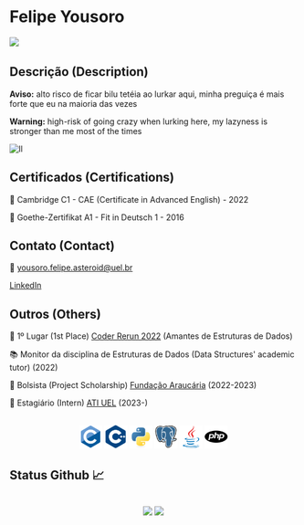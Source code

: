 # Felipe Yousoro

![](https://komarev.com/ghpvc/?username=felipeyousoro&color=blue)

## Descrição (Description)

**Aviso:** alto risco de ficar bilu tetéia ao lurkar aqui, minha preguiça é mais forte que eu na maioria das vezes

**Warning:** high-risk of going crazy when lurking here, my lazyness is stronger than me most of the times

![ll](https://github.com/felipeyousoro/felipeyousoro/assets/42080804/52492045-63f6-4e28-8fa1-fa90672833ac)

## Certificados (Certifications)

📌 Cambridge C1 - CAE (Certificate in Advanced English) - 2022

📌 Goethe-Zertifikat A1 - Fit in Deutsch 1 - 2016

## Contato (Contact)

📧 [yousoro.felipe.asteroid@uel.br](mailto:yousoro.felipe.asteroid@uel.br)

[LinkedIn](https://www.linkedin.com/in/felipe-dias-abrahao-024760266/)

## Outros (Others)
  
🥇 1º Lugar (1st Place) [Coder Rerun 2022](https://www.ieeeuel.org/coderrerun) (Amantes de Estruturas de Dados)

📚 Monitor da disciplina de Estruturas de Dados (Data Structures' academic tutor) (2022)

👜 Bolsista (Project Scholarship) [Fundação Araucária](http://www.uel.br/proex/portal/pages/arquivos/edital-proex-024-2022.pdf) (2022-2023)

💼 Estagiário (Intern) [ATI UEL](https://ati.uel.br) (2023-)

<div align="center" style="display: inline_block"><br>
  <img src="https://raw.githubusercontent.com/devicons/devicon/master/icons/c/c-original.svg" width="40" height="40"/>
  <img src="https://raw.githubusercontent.com/devicons/devicon/master/icons/cplusplus/cplusplus-plain.svg" width="40" height="40"/>
  <img src="https://raw.githubusercontent.com/devicons/devicon/master/icons/python/python-original.svg" width="40" height="40"/>
  <img src="https://raw.githubusercontent.com/devicons/devicon/master/icons/postgresql/postgresql-original.svg" width="40" height="40"/>
  <img src="https://raw.githubusercontent.com/devicons/devicon/master/icons/java/java-original.svg" width="40" height="40"/>
  <img src="https://raw.githubusercontent.com/devicons/devicon/master/icons/php/php-plain.svg" width="40" height="40"/>
</div>
  
## Status Github 📈

<div align="center" style="display: inline_block"><br>
  <img src="https://github-readme-stats-sigma-five.vercel.app/api?username=felipeyousoro"/>
  <img src="https://github-readme-stats-sigma-five.vercel.app/api/top-langs/?username=felipeyousoro&layout=donut&theme=highcontrast&hide_border=true&langs_count=8&hide=jupyter%20notebook"/>
</div>
  
